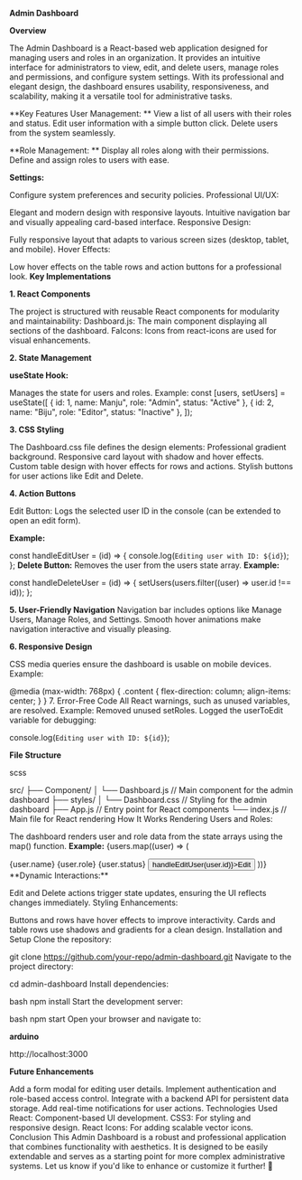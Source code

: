 **Admin Dashboard**

**Overview**

The Admin Dashboard is a React-based web application designed for managing users and roles in an organization. It provides an intuitive interface for administrators to view, edit, and delete users, manage roles and permissions, and configure system settings. With its professional and elegant design, the dashboard ensures usability, responsiveness, and scalability, making it a versatile tool for administrative tasks.

**Key Features
User Management:
**
View a list of all users with their roles and status.
Edit user information with a simple button click.
Delete users from the system seamlessly.

**Role Management:
**
Display all roles along with their permissions.
Define and assign roles to users with ease.

**Settings:**

Configure system preferences and security policies.
Professional UI/UX:

Elegant and modern design with responsive layouts.
Intuitive navigation bar and visually appealing card-based interface.
Responsive Design:

Fully responsive layout that adapts to various screen sizes (desktop, tablet, and mobile).
Hover Effects:

Low hover effects on the table rows and action buttons for a professional look.
**Key Implementations**


**1. React Components**


The project is structured with reusable React components for modularity and maintainability:
Dashboard.js: The main component displaying all sections of the dashboard.
FaIcons: Icons from react-icons are used for visual enhancements.


**2. State Management**


**useState Hook:**

Manages the state for users and roles.
Example:
const [users, setUsers] = useState([
  { id: 1, name: Manju", role: "Admin", status: "Active" },
  { id: 2, name: "Biju", role: "Editor", status: "Inactive" },
]);

**3. CSS Styling**

The Dashboard.css file defines the design elements:
Professional gradient background.
Responsive card layout with shadow and hover effects.
Custom table design with hover effects for rows and actions.
Stylish buttons for user actions like Edit and Delete.

**4. Action Buttons**

Edit Button:
Logs the selected user ID in the console (can be extended to open an edit form).

**Example:**

const handleEditUser = (id) => {
  console.log(`Editing user with ID: ${id}`);
};
**Delete Button:**
Removes the user from the users state array.
**Example:**

const handleDeleteUser = (id) => {
  setUsers(users.filter((user) => user.id !== id));
};


**5. User-Friendly Navigation**
Navigation bar includes options like Manage Users, Manage Roles, and Settings.
Smooth hover animations make navigation interactive and visually pleasing.


**6. Responsive Design**

CSS media queries ensure the dashboard is usable on mobile devices.
Example:

@media (max-width: 768px) {
  .content {
    flex-direction: column;
    align-items: center;
  }
}
7. Error-Free Code
All React warnings, such as unused variables, are resolved.
Example:
Removed unused setRoles.
Logged the userToEdit variable for debugging:

console.log(`Editing user with ID: ${id}`);

**File Structure**

scss

src/
├── Component/
│   └── Dashboard.js      // Main component for the admin dashboard
├── styles/
│   └── Dashboard.css      // Styling for the admin dashboard
├── App.js                // Entry point for React components
└── index.js              // Main file for React rendering
How It Works
Rendering Users and Roles:

The dashboard renders user and role data from the state arrays using the map() function.
**Example:**
{users.map((user) => (
  <tr key={user.id}>
    <td>{user.name}</td>
    <td>{user.role}</td>
    <td>{user.status}</td>
    <td>
      <button onClick={() => handleEditUser(user.id)}>Edit</button>
    </td>
  </tr>
))}
**Dynamic Interactions:**

Edit and Delete actions trigger state updates, ensuring the UI reflects changes immediately.
Styling Enhancements:

Buttons and rows have hover effects to improve interactivity.
Cards and table rows use shadows and gradients for a clean design.
Installation and Setup
Clone the repository:

git clone https://github.com/your-repo/admin-dashboard.git
Navigate to the project directory:

cd admin-dashboard
Install dependencies:

bash
npm install
Start the development server:

bash
npm start
Open your browser and navigate to:

**arduino**

http://localhost:3000

**Future Enhancements**

Add a form modal for editing user details.
Implement authentication and role-based access control.
Integrate with a backend API for persistent data storage.
Add real-time notifications for user actions.
Technologies Used
React: Component-based UI development.
CSS3: For styling and responsive design.
React Icons: For adding scalable vector icons.
Conclusion
This Admin Dashboard is a robust and professional application that combines functionality with aesthetics. It is designed to be easily extendable and serves as a starting point for more complex administrative systems. Let us know if you'd like to enhance or customize it further! 🚀
